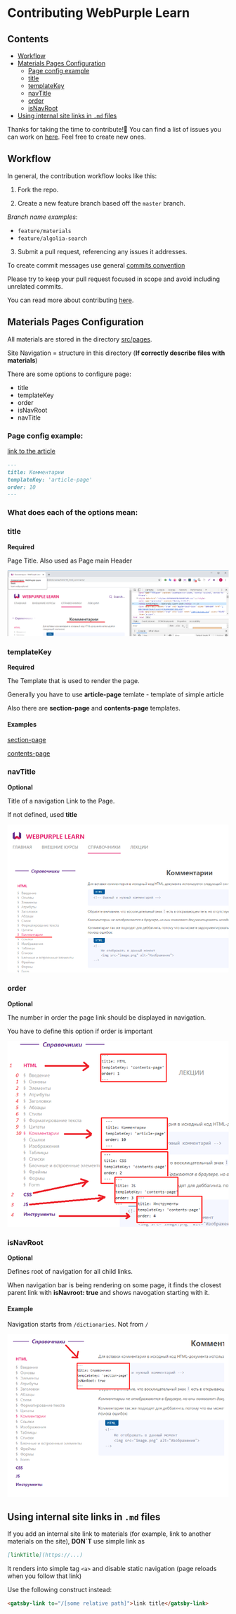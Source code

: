 # Contributing WebPurple Learn

## Contents 

 - [Workflow](#Workflow)
 - [Materials Pages Configuration](#Materials-Pages-Configuration)
   - [Page config example](#Page-config-example:)
   - [title](#title)
   - [templateKey](#templateKey)
   - [navTitle](#navTitle)
   - [order](#order)
   - [isNavRoot](#isNavRoot)
 - [Using internal site links in `.md` files](#Using-internal-site-links-in-md-files)

Thanks for taking the time to contribute!🎉
You can find a list of issues you can work on [here](https://github.com/WebPurple/learn/issues). Feel free to create new ones.

## Workflow

In general, the contribution workflow looks like this:

1. Fork the repo.

2. Create a new feature branch based off the `master` branch.

*Branch name examples*:
- `feature/materials`
- `feature/algolia-search`

3. Submit a pull request, referencing any issues it addresses.

To create commit messages use general [commits convention](https://www.conventionalcommits.org/en/v1.0.0/)

Please try to keep your pull request focused in scope and avoid including unrelated commits.

You can read more about contributing [here](https://guides.github.com/activities/contributing-to-open-source/).

## Materials Pages Configuration

All materials are stored in the directory [src/pages](https://github.com/WebPurple/learn/tree/master/src/pages). 

Site Navigation = structure in this directory (**If correctly describe files with materials**)

There are some options to configure page: 
- title
- templateKey
- order
- isNavRoot
- navTitle

### Page config example:

[link to the article](https://github.com/WebPurple/learn/blob/master/src/pages/dictionaries/html/10_html_comments.md)

```md
---
title: Комментарии
templateKey: 'article-page'
order: 10
---
```

### What does each of the options mean:

### title

**Required**

Page Title.
Also used as Page main Header 

![title](contributing/title.png)

### templateKey 

**Required**

The Template that is used to render the page.

Generally you have to use **article-page** temlate - template of simple article 

Also there are **section-page** and **contents-page** templates. 

#### Examples

[section-page](https://github.com/ZeninZenin/WebPurple-learn/blob/master/src/pages/dictionaries/index.md)

[contents-page](https://github.com/ZeninZenin/WebPurple-learn/blob/master/src/pages/dictionaries/css/index.md)

### navTitle

**Optional**

Title of a navigation Link to the Page.

If not defined, used **title**

![navTitle](contributing/navTitle.png)

### order

**Optional**

The number in order the page link should be displayed in navigation. 

You have to define this option if order is important

![order](contributing/order.png)

### isNavRoot

**Optional**

Defines root of navigation for all child links.

When navigation bar is being rendering on some page, it finds the closest parent link with **isNavroot: true** and shows navogation starting with it.

#### Example 

Navigation starts from `/dictionaries`. Not from `/`

![isNavRoot](contributing/isNavRoot.png)


## Using internal site links in `.md` files

If you add an internal site link to materials (for example, link to another materials on the site), **DON`T** use simple link as 
```md
[linkTitle](https://...)
```

It renders into simple tag `<a>` and disable static navigation (page reloads when you follow that link)

Use the following construct instead: 

```md
<gatsby-link to="/[some relative path]">link title</gatsby-link>
```
